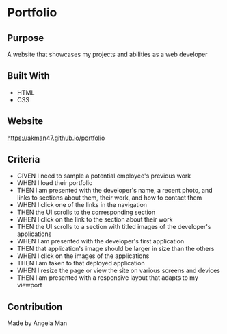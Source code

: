 # Portfolio

## Purpose
A website that showcases my projects and abilities as a web developer

## Built With
* HTML
* CSS

## Website
https://akman47.github.io/portfolio

## Criteria
* GIVEN I need to sample a potential employee's previous work
* WHEN I load their portfolio
* THEN I am presented with the developer's name, a recent photo, and links to sections about them, their work, and how to contact them
* WHEN I click one of the links in the navigation
* THEN the UI scrolls to the corresponding section
* WHEN I click on the link to the section about their work
* THEN the UI scrolls to a section with titled images of the developer's applications
* WHEN I am presented with the developer's first application
* THEN that application's image should be larger in size than the others
* WHEN I click on the images of the applications
* THEN I am taken to that deployed application
* WHEN I resize the page or view the site on various screens and devices
* THEN I am presented with a responsive layout that adapts to my viewport

## Contribution
Made by Angela Man